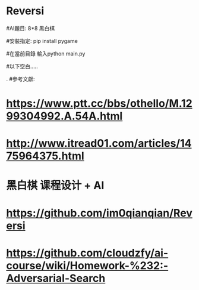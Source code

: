 ﻿# Reversi
#AI題目:  8*8 黑白棋

#安裝指定: pip install pygame


#在當前目錄 輸入python main.py

#以下空白.....


.
#參考文獻:
# https://www.ptt.cc/bbs/othello/M.1299304992.A.54A.html
# http://www.itread01.com/articles/1475964375.html

# 黑白棋 课程设计 + AI
# https://github.com/im0qianqian/Reversi
# https://github.com/cloudzfy/ai-course/wiki/Homework-%232:-Adversarial-Search